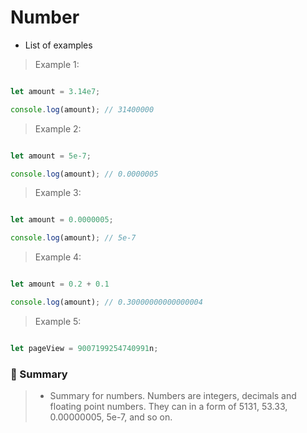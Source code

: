 # Number

- List of examples

> Example 1:

```js

let amount = 3.14e7;

console.log(amount); // 31400000

```

> Example 2:

```js

let amount = 5e-7;

console.log(amount); // 0.0000005

```

> Example 3:

```js

let amount = 0.0000005;

console.log(amount); // 5e-7

```

> Example 4:

```js

let amount = 0.2 + 0.1

console.log(amount); // 0.30000000000000004

```

> Example 5:

```js

let pageView = 9007199254740991n;

```

### :memo: Summary

> - Summary for numbers. Numbers are integers, decimals and floating point numbers. They can in a form of 5131, 53.33, 0.00000005, 5e-7, and so on.

